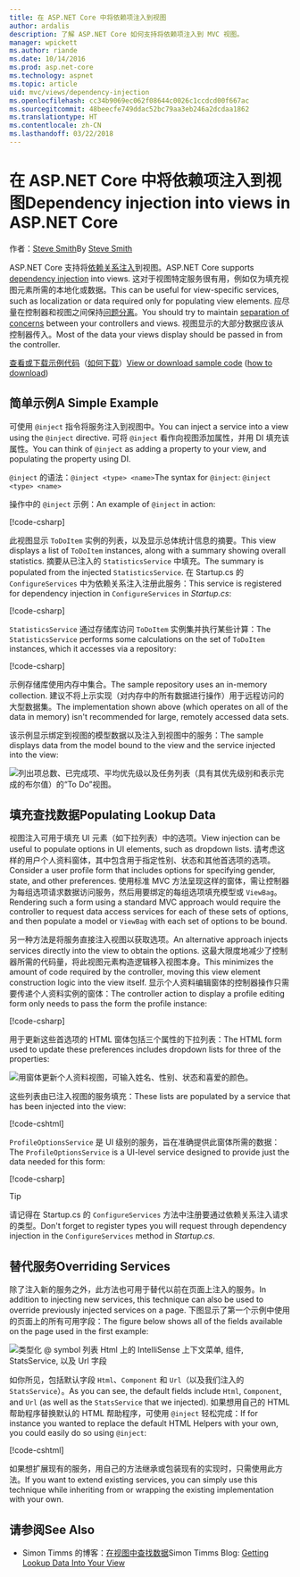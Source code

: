 ```yaml
---
title: 在 ASP.NET Core 中将依赖项注入到视图
author: ardalis
description: 了解 ASP.NET Core 如何支持将依赖项注入到 MVC 视图。
manager: wpickett
ms.author: riande
ms.date: 10/14/2016
ms.prod: asp.net-core
ms.technology: aspnet
ms.topic: article
uid: mvc/views/dependency-injection
ms.openlocfilehash: cc34b9069ec062f08644c0026c1ccdcd00f667ac
ms.sourcegitcommit: 48beecfe749ddac52bc79aa3eb246a2dcdaa1862
ms.translationtype: HT
ms.contentlocale: zh-CN
ms.lasthandoff: 03/22/2018
---
```

# <a name="dependency-injection-into-views-in-aspnet-core"></a><span data-ttu-id="86baa-103">在 ASP.NET Core 中将依赖项注入到视图</span><span class="sxs-lookup"><span data-stu-id="86baa-103">Dependency injection into views in ASP.NET Core</span></span>

<span data-ttu-id="86baa-104">作者：[Steve Smith](https://ardalis.com/)</span><span class="sxs-lookup"><span data-stu-id="86baa-104">By [Steve Smith](https://ardalis.com/)</span></span>

<span data-ttu-id="86baa-105">ASP.NET Core 支持将[依赖关系注入](xref:fundamentals/dependency-injection)到视图。</span><span class="sxs-lookup"><span data-stu-id="86baa-105">ASP.NET Core supports [dependency injection](xref:fundamentals/dependency-injection) into views.</span></span> <span data-ttu-id="86baa-106">这对于视图特定服务很有用，例如仅为填充视图元素所需的本地化或数据。</span><span class="sxs-lookup"><span data-stu-id="86baa-106">This can be useful for view-specific services, such as localization or data required only for populating view elements.</span></span> <span data-ttu-id="86baa-107">应尽量在控制器和视图之间保持[问题分离](http://deviq.com/separation-of-concerns/)。</span><span class="sxs-lookup"><span data-stu-id="86baa-107">You should try to maintain [separation of concerns](http://deviq.com/separation-of-concerns/) between your controllers and views.</span></span> <span data-ttu-id="86baa-108">视图显示的大部分数据应该从控制器传入。</span><span class="sxs-lookup"><span data-stu-id="86baa-108">Most of the data your views display should be passed in from the controller.</span></span>

<span data-ttu-id="86baa-109">[查看或下载示例代码](https://github.com/aspnet/Docs/tree/master/aspnetcore/mvc/views/dependency-injection/sample)（[如何下载](xref:tutorials/index#how-to-download-a-sample)）</span><span class="sxs-lookup"><span data-stu-id="86baa-109">[View or download sample code](https://github.com/aspnet/Docs/tree/master/aspnetcore/mvc/views/dependency-injection/sample) ([how to download](xref:tutorials/index#how-to-download-a-sample))</span></span>

## <a name="a-simple-example"></a><span data-ttu-id="86baa-110">简单示例</span><span class="sxs-lookup"><span data-stu-id="86baa-110">A Simple Example</span></span>

<span data-ttu-id="86baa-111">可使用 `@inject` 指令将服务注入到视图中。</span><span class="sxs-lookup"><span data-stu-id="86baa-111">You can inject a service into a view using the `@inject` directive.</span></span> <span data-ttu-id="86baa-112">可将 `@inject` 看作向视图添加属性，并用 DI 填充该属性。</span><span class="sxs-lookup"><span data-stu-id="86baa-112">You can think of `@inject` as adding a property to your view, and populating the property using DI.</span></span>

<span data-ttu-id="86baa-113">`@inject` 的语法：`@inject <type> <name>`</span><span class="sxs-lookup"><span data-stu-id="86baa-113">The syntax for `@inject`: `@inject <type> <name>`</span></span>

<span data-ttu-id="86baa-114">操作中的 `@inject` 示例：</span><span class="sxs-lookup"><span data-stu-id="86baa-114">An example of `@inject` in action:</span></span>

[!code-csharp[](../../mvc/views/dependency-injection/sample/src/ViewInjectSample/Views/ToDo/Index.cshtml?highlight=4,5,15,16,17)]

<span data-ttu-id="86baa-115">此视图显示 `ToDoItem` 实例的列表，以及显示总体统计信息的摘要。</span><span class="sxs-lookup"><span data-stu-id="86baa-115">This view displays a list of `ToDoItem` instances, along with a summary showing overall statistics.</span></span> <span data-ttu-id="86baa-116">摘要从已注入的 `StatisticsService` 中填充。</span><span class="sxs-lookup"><span data-stu-id="86baa-116">The summary is populated from the injected `StatisticsService`.</span></span> <span data-ttu-id="86baa-117">在 Startup.cs 的 `ConfigureServices` 中为依赖关系注入注册此服务：</span><span class="sxs-lookup"><span data-stu-id="86baa-117">This service is registered for dependency injection in `ConfigureServices` in *Startup.cs*:</span></span>

[!code-csharp[](../../mvc/views/dependency-injection/sample/src/ViewInjectSample/Startup.cs?highlight=6,7&range=15-22)]

<span data-ttu-id="86baa-118">`StatisticsService` 通过存储库访问 `ToDoItem` 实例集并执行某些计算：</span><span class="sxs-lookup"><span data-stu-id="86baa-118">The `StatisticsService` performs some calculations on the set of `ToDoItem` instances, which it accesses via a repository:</span></span>

[!code-csharp[](../../mvc/views/dependency-injection/sample/src/ViewInjectSample/Model/Services/StatisticsService.cs?highlight=15,20,25)]

<span data-ttu-id="86baa-119">示例存储库使用内存中集合。</span><span class="sxs-lookup"><span data-stu-id="86baa-119">The sample repository uses an in-memory collection.</span></span> <span data-ttu-id="86baa-120">建议不将上示实现（对内存中的所有数据进行操作）用于远程访问的大型数据集。</span><span class="sxs-lookup"><span data-stu-id="86baa-120">The implementation shown above (which operates on all of the data in memory) isn't recommended for large, remotely accessed data sets.</span></span>

<span data-ttu-id="86baa-121">该示例显示绑定到视图的模型数据以及注入到视图中的服务：</span><span class="sxs-lookup"><span data-stu-id="86baa-121">The sample displays data from the model bound to the view and the service injected into the view:</span></span>

![列出项总数、已完成项、平均优先级以及任务列表（具有其优先级别和表示完成的布尔值）的“To Do”视图。](dependency-injection/_static/screenshot.png)

## <a name="populating-lookup-data"></a><span data-ttu-id="86baa-123">填充查找数据</span><span class="sxs-lookup"><span data-stu-id="86baa-123">Populating Lookup Data</span></span>

<span data-ttu-id="86baa-124">视图注入可用于填充 UI 元素（如下拉列表）中的选项。</span><span class="sxs-lookup"><span data-stu-id="86baa-124">View injection can be useful to populate options in UI elements, such as dropdown lists.</span></span> <span data-ttu-id="86baa-125">请考虑这样的用户个人资料窗体，其中包含用于指定性别、状态和其他首选项的选项。</span><span class="sxs-lookup"><span data-stu-id="86baa-125">Consider a user profile form that includes options for specifying gender, state, and other preferences.</span></span> <span data-ttu-id="86baa-126">使用标准 MVC 方法呈现这样的窗体，需让控制器为每组选项请求数据访问服务，然后用要绑定的每组选项填充模型或 `ViewBag`。</span><span class="sxs-lookup"><span data-stu-id="86baa-126">Rendering such a form using a standard MVC approach would require the controller to request data access services for each of these sets of options, and then populate a model or `ViewBag` with each set of options to be bound.</span></span>

<span data-ttu-id="86baa-127">另一种方法是将服务直接注入视图以获取选项。</span><span class="sxs-lookup"><span data-stu-id="86baa-127">An alternative approach injects services directly into the view to obtain the options.</span></span> <span data-ttu-id="86baa-128">这最大限度地减少了控制器所需的代码量，将此视图元素构造逻辑移入视图本身。</span><span class="sxs-lookup"><span data-stu-id="86baa-128">This minimizes the amount of code required by the controller, moving this view element construction logic into the view itself.</span></span> <span data-ttu-id="86baa-129">显示个人资料编辑窗体的控制器操作只需要传递个人资料实例的窗体：</span><span class="sxs-lookup"><span data-stu-id="86baa-129">The controller action to display a profile editing form only needs to pass the form the profile instance:</span></span>

[!code-csharp[](../../mvc/views/dependency-injection/sample/src/ViewInjectSample/Controllers/ProfileController.cs?highlight=9,19)]

<span data-ttu-id="86baa-130">用于更新这些首选项的 HTML 窗体包括三个属性的下拉列表：</span><span class="sxs-lookup"><span data-stu-id="86baa-130">The HTML form used to update these preferences includes dropdown lists for three of the properties:</span></span>

![用窗体更新个人资料视图，可输入姓名、性别、状态和喜爱的颜色。](dependency-injection/_static/updateprofile.png)

<span data-ttu-id="86baa-132">这些列表由已注入视图的服务填充：</span><span class="sxs-lookup"><span data-stu-id="86baa-132">These lists are populated by a service that has been injected into the view:</span></span>

[!code-cshtml[](../../mvc/views/dependency-injection/sample/src/ViewInjectSample/Views/Profile/Index.cshtml?highlight=4,16,17,21,22,26,27)]

<span data-ttu-id="86baa-133">`ProfileOptionsService` 是 UI 级别的服务，旨在准确提供此窗体所需的数据：</span><span class="sxs-lookup"><span data-stu-id="86baa-133">The `ProfileOptionsService` is a UI-level service designed to provide just the data needed for this form:</span></span>

[!code-csharp[](../../mvc/views/dependency-injection/sample/src/ViewInjectSample/Model/Services/ProfileOptionsService.cs?highlight=7,13,24)]

>[!TIP]
> <span data-ttu-id="86baa-134">请记得在 Startup.cs 的 `ConfigureServices` 方法中注册要通过依赖关系注入请求的类型。</span><span class="sxs-lookup"><span data-stu-id="86baa-134">Don't forget to register types you will request through dependency injection in the  `ConfigureServices` method in *Startup.cs*.</span></span>

## <a name="overriding-services"></a><span data-ttu-id="86baa-135">替代服务</span><span class="sxs-lookup"><span data-stu-id="86baa-135">Overriding Services</span></span>

<span data-ttu-id="86baa-136">除了注入新的服务之外，此方法也可用于替代以前在页面上注入的服务。</span><span class="sxs-lookup"><span data-stu-id="86baa-136">In addition to injecting new services, this technique can also be used to override previously injected services on a page.</span></span> <span data-ttu-id="86baa-137">下图显示了第一个示例中使用的页面上的所有可用字段：</span><span class="sxs-lookup"><span data-stu-id="86baa-137">The figure below shows all of the fields available on the page used in the first example:</span></span>

![类型化 @ symbol 列表 Html 上的 IntelliSense 上下文菜单, 组件, StatsService, 以及 Url 字段](dependency-injection/_static/razor-fields.png)

<span data-ttu-id="86baa-139">如你所见，包括默认字段 `Html`、`Component` 和 `Url`（以及我们注入的 `StatsService`）。</span><span class="sxs-lookup"><span data-stu-id="86baa-139">As you can see, the default fields include `Html`, `Component`, and `Url` (as well as the `StatsService` that we injected).</span></span> <span data-ttu-id="86baa-140">如果想用自己的 HTML 帮助程序替换默认的 HTML 帮助程序，可使用 `@inject` 轻松完成：</span><span class="sxs-lookup"><span data-stu-id="86baa-140">If for instance you wanted to replace the default HTML Helpers with your own, you could easily do so using `@inject`:</span></span>

[!code-cshtml[](../../mvc/views/dependency-injection/sample/src/ViewInjectSample/Views/Helper/Index.cshtml?highlight=3,11)]

<span data-ttu-id="86baa-141">如果想扩展现有的服务，用自己的方法继承或包装现有的实现时，只需使用此方法。</span><span class="sxs-lookup"><span data-stu-id="86baa-141">If you want to extend existing services, you can simply use this technique while inheriting from or wrapping the existing implementation with your own.</span></span>

## <a name="see-also"></a><span data-ttu-id="86baa-142">请参阅</span><span class="sxs-lookup"><span data-stu-id="86baa-142">See Also</span></span>

* <span data-ttu-id="86baa-143">Simon Timms 的博客：[在视图中查找数据](http://blog.simontimms.com/2015/06/09/getting-lookup-data-into-you-view/)</span><span class="sxs-lookup"><span data-stu-id="86baa-143">Simon Timms Blog: [Getting Lookup Data Into Your View](http://blog.simontimms.com/2015/06/09/getting-lookup-data-into-you-view/)</span></span>

